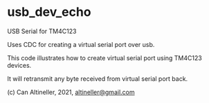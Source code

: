# usb_dev_echo

USB Serial for TM4C123

Uses CDC for creating a virtual serial port over usb.

This code illustrates how to create virtual serial port using TM4C123 devices.

It will retransmit any byte received from virtual serial port back.

(c) Can Altineller, 2021, <altineller@gmail.com>

